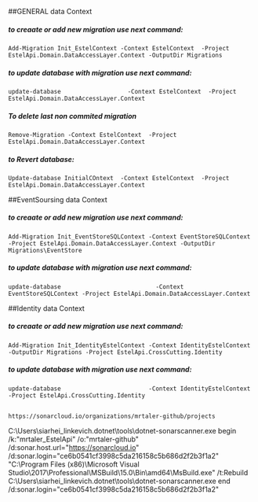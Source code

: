 ##GENERAL data Context
##### to creaate or add new migration use next command:
    Add-Migration Init_EstelContext -Context EstelContext  -Project EstelApi.Domain.DataAccessLayer.Context -OutputDir Migrations
##### to update database with migration use next command:
    update-database                   -Context EstelContext  -Project EstelApi.Domain.DataAccessLayer.Context
##### To delete last non commited migration
    Remove-Migration -Context EstelContext  -Project EstelApi.Domain.DataAccessLayer.Context
##### to Revert database:
    Update-database InitialCOntext  -Context EstelContext  -Project EstelApi.Domain.DataAccessLayer.Context



##EventSoursing data Context
##### to creaate or add new migration use next command:
    Add-Migration Init_EventStoreSQLContext -Context EventStoreSQLContext -Project EstelApi.Domain.DataAccessLayer.Context -OutputDir Migrations\EventStore
##### to update database with migration use next command:
    update-database                           -Context EventStoreSQLContext -Project EstelApi.Domain.DataAccessLayer.Context



##Identity data Context
##### to creaate or add new migration use next command:
    Add-Migration Init_IdentityEstelContext -Context IdentityEstelContext -OutputDir Migrations -Project EstelApi.CrossCutting.Identity
##### to update database with migration use next command:
    update-database							-Context IdentityEstelContext                       -Project EstelApi.CrossCutting.Identity


    https://sonarcloud.io/organizations/mrtaler-github/projects

 C:\Users\siarhei_linkevich\.dotnet\tools\dotnet-sonarscanner.exe begin /k:"mrtaler_EstelApi" /o:"mrtaler-github" /d:sonar.host.url="https://sonarcloud.io" /d:sonar.login="ce6b0541cf3998c5da216158c5b686d2f2b3f1a2"
"C:\Program Files (x86)\Microsoft Visual Studio\2017\Professional\MSBuild\15.0\Bin\amd64\MsBuild.exe" /t:Rebuild
C:\Users\siarhei_linkevich\.dotnet\tools\dotnet-sonarscanner.exe end /d:sonar.login="ce6b0541cf3998c5da216158c5b686d2f2b3f1a2"